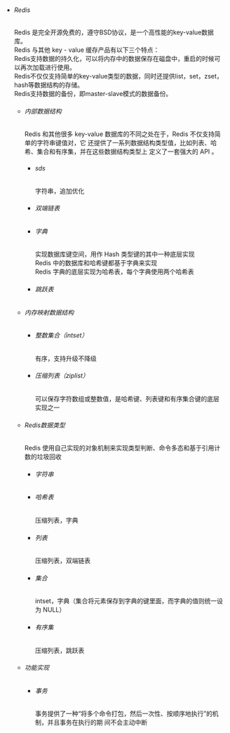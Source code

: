 * ###### Redis

  Redis 是完全开源免费的，遵守BSD协议，是一个高性能的key-value数据库。  
  Redis 与其他 key - value 缓存产品有以下三个特点：  
  Redis支持数据的持久化，可以将内存中的数据保存在磁盘中，重启的时候可以再次加载进行使用。  
  Redis不仅仅支持简单的key-value类型的数据，同时还提供list，set，zset，hash等数据结构的存储。  
  Redis支持数据的备份，即master-slave模式的数据备份。

  * ###### 内部数据结构

    Redis 和其他很多 key-value 数据库的不同之处在于，Redis 不仅支持简单的字符串键值对，它 还提供了一系列数据结构类型值，比如列表、哈希、集合和有序集，并在这些数据结构类型上 定义了一套强大的 API 。

    * ###### sds

      字符串，追加优化

    * ###### 双端链表
    * ###### 字典

      实现数据库键空间，用作 Hash 类型键的其中一种底层实现  
      Redis 中的数据库和哈希键都基于字典来实现  
       Redis 字典的底层实现为哈希表，每个字典使用两个哈希表

    * ###### 跳跃表

  * ###### 内存映射数据结构

    * ###### 整数集合（intset）

      有序，支持升级不降级

    * ###### 压缩列表（ziplist）

      可以保存字符数组或整数值，是哈希键、列表键和有序集合键的底层实现之一
  * ###### Redis数据类型

    Redis 使用自己实现的对象机制来实现类型判断、命令多态和基于引用计数的垃圾回收

    * ###### 字符串
    * ###### 哈希表

      压缩列表，字典

    * ###### 列表

      压缩列表，双端链表

    * ###### 集合

      intset，字典（集合将元素保存到字典的键里面，而字典的值则统一设 为 NULL）

    * ###### 有序集

      压缩列表，跳跃表

  * ###### 功能实现

    * ###### 事务

      事务提供了一种“将多个命令打包，然后一次性、按顺序地执行”的机制，并且事务在执行的期 间不会主动中断



